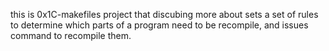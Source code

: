 this is 0x1C-makefiles project that discubing more about sets a set of rules to determine which parts of a program need to be recompile, and issues command to recompile them.
